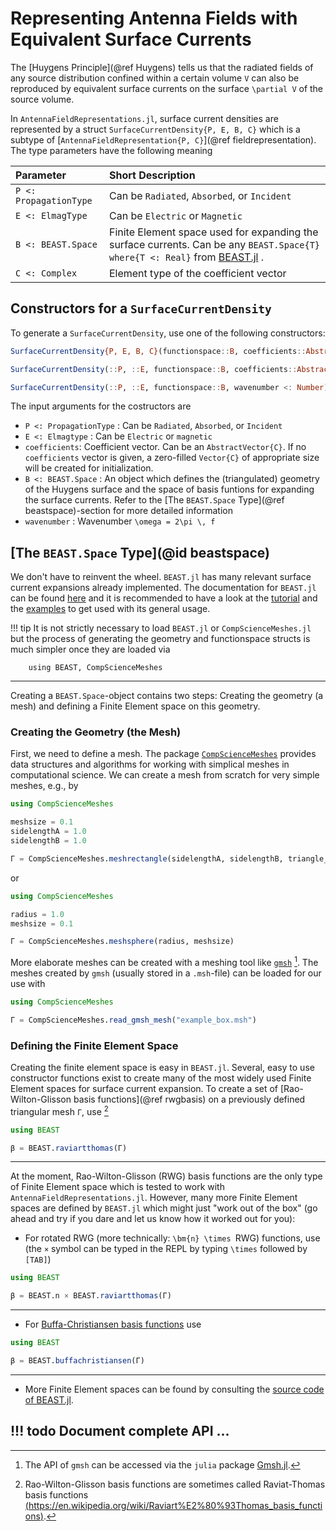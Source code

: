 # Representing Antenna Fields with Equivalent Surface Currents

The [Huygens Principle](@ref Huygens) tells us that the radiated fields of any source distribution confined within a certain volume ``V`` can also be reproduced by equivalent surface currents on the surface ``\partial V`` of the source volume.


In `AntennaFieldRepresentations.jl`, surface current densities are represented by a struct `SurfaceCurrentDensity{P, E, B, C}` which is a subtype of [`AntennaFieldRepresentation{P, C}`](@ref fieldrepresentation).
The type parameters have the following meaning

| Parameter                                 | Short Description                                                |
| :---------------------------------------- | :--------------------------------------------------------------- |
| `P <: PropagationType`                    | Can be `Radiated`, `Absorbed`, or `Incident`                     |
| `E <: ElmagType`                          | Can be `Electric` or `Magnetic`                                  | 
| `B <: BEAST.Space`                        | Finite Element space used for expanding the surface currents. Can be any `BEAST.Space{T} where{T <: Real}` from [BEAST.jl](https://github.com/krcools/BEAST.jl/tree/master) .                              |
| `C <: Complex`                            | Element type of the coefficient vector                           |



## Constructors for a `SurfaceCurrentDensity`
To generate a `SurfaceCurrentDensity`, use one of the following constructors:


```julia
SurfaceCurrentDensity{P, E, B, C}(functionspace::B, coefficients::AbstractVector{C}, wavenumber <: Number) where{P <: PropagationType, E <: ElmagType, B <: BEAST.Space{T} where{T <: Real}, C <: Complex}
```
```julia
SurfaceCurrentDensity(::P, ::E, functionspace::B, coefficients::AbstractVector{C}, wavenumber <: Number) where{P <: PropagationType, E <: ElmagType, B <: BEAST.Space{T} where{T <: Real}, C <: Complex}
```
```julia
SurfaceCurrentDensity(::P, ::E, functionspace::B, wavenumber <: Number) where{P <: PropagationType, E <: ElmagType, B <: BEAST.Space{T} where{T <: Real}, C <: Complex}
```
The input arguments for the costructors are

- `P <: PropagationType` : Can be `Radiated`, `Absorbed`, or `Incident`
- `E <: Elmagtype` : Can be `Electric` or `magnetic`
- `coefficients`: Coefficient vector. Can be an `AbstractVector{C}`. If no `coefficients` vector is given, a zero-filled `Vector{C}` of appropriate size will be created for initialization.
- `B <: BEAST.Space` : An object which defines the (triangulated) geometry of the Huygens surface and the space of basis funtions for expanding the surface currents. Refer to the [The `BEAST.Space` Type](@ref beastspace)-section for more detailed information
- `wavenumber` : Wavenumber ``\omega = 2\pi \, f``

## [The `BEAST.Space` Type](@id beastspace)

We don't have to reinvent the wheel. `BEAST.jl` has many relevant surface current expansions already implemented. The documentation for `BEAST.jl` can be found [here](https://krcools.github.io/BEAST.jl/stable/) and it is recommended to have a look at the [tutorial](https://krcools.github.io/BEAST.jl/stable/tutorial/) and the [examples](https://github.com/krcools/BEAST.jl/tree/master/examples) to get used with its general usage.

!!! tip
    It is not strictly necessary to load `BEAST.jl` or `CompScienceMeshes.jl` but the process of generating the geometry and functionspace structs is much simpler once they are loaded via 
    
        using BEAST, CompScienceMeshes
---

Creating a `BEAST.Space`-object contains two steps: Creating the geometry (a mesh) and defining a Finite Element space on this geometry.

### Creating the Geometry (the Mesh)
First, we need to define a mesh. 
The package [`CompScienceMeshes`](https://github.com/krcools/CompScienceMeshes.jl) provides data structures and algorithms for working with simplical meshes in computational science.
We can create a mesh from scratch for very simple meshes, e.g., by
```julia 
using CompScienceMeshes

meshsize = 0.1
sidelengthA = 1.0
sidelengthB = 1.0

Γ = CompScienceMeshes.meshrectangle(sidelengthA, sidelengthB, triangle_sidelength)
```
or 
```julia 
using CompScienceMeshes

radius = 1.0
meshsize = 0.1

Γ = CompScienceMeshes.meshsphere(radius, meshsize)
```


More elaborate meshes can be created with a meshing tool like [`gmsh`](https://gmsh.info/) [^1]. The meshes created by `gmsh` (usually stored in a `.msh`-file) can be loaded for our use with
```julia 
using CompScienceMeshes

Γ = CompScienceMeshes.read_gmsh_mesh("example_box.msh")
```

[^1]: The API of `gmsh` can be accessed via the `julia` package [Gmsh.jl](https://github.com/JuliaFEM/Gmsh.jl?tab=readme-ov-file). 

### Defining the Finite Element Space

Creating the finite element space is easy in `BEAST.jl`. Several, easy to use constructor functions exist to create many of the most widely used Finite Element spaces for surface current expansion.
To create a set of [Rao-Wilton-Glisson basis functions](@ref rwgbasis) on a previously defined triangular mesh `Γ`, use [^2]
```julia 
using BEAST

β = BEAST.raviartthomas(Γ)
```
---
At the moment, Rao-Wilton-Glisson (RWG) basis functions are the only type of Finite Element space which is tested to work with `AntennaFieldRepresentations.jl`. However, many more Finite Element spaces are defined by `BEAST.jl` which might just "work out of the box" (go ahead and try if you dare and let us know how it worked out for you):

- For rotated RWG (more technically: ``\bm{n} \times ``RWG) functions, use (the `×` symbol can be typed in the REPL by typing `\times` followed by `[TAB]`)
```julia 
using BEAST

β = BEAST.n × BEAST.raviartthomas(Γ)
```
---
- For [Buffa-Christiansen basis functions](https://comptes-rendus.academie-sciences.fr/mathematique/articles/10.1016/j.crma.2004.12.022/) use
 ```julia 
using BEAST

β = BEAST.buffachristiansen(Γ)
```
---
- More Finite Element spaces can be found by consulting the [source code of BEAST.jl](https://github.com/krcools/BEAST.jl/tree/master/src/bases).

[^2]: Rao-Wilton-Glisson basis functions are sometimes called Raviat-Thomas basis functions [(https://en.wikipedia.org/wiki/Raviart%E2%80%93Thomas_basis_functions)](https://en.wikipedia.org/wiki/Raviart%E2%80%93Thomas_basis_functions).

!!! todo
    Document complete API ...
---